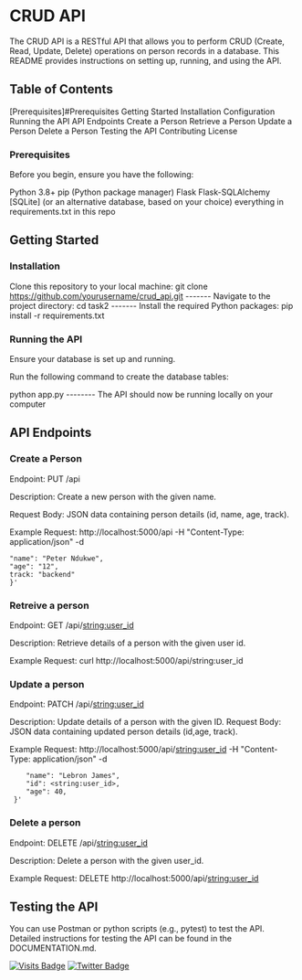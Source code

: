 # CRUD API 
The CRUD API is a RESTful API that allows you to perform CRUD (Create, Read, Update, Delete) operations on person records in a database. This README provides instructions on setting up, running, and using the API.

## Table of Contents
[Prerequisites]#Prerequisites
Getting Started
Installation
Configuration
Running the API
API Endpoints
Create a Person
Retrieve a Person
Update a Person
Delete a Person
Testing the API
Contributing
License
### Prerequisites
Before you begin, ensure you have the following:

Python 3.8+
pip (Python package manager)
Flask
Flask-SQLAlchemy
[SQLite] (or an alternative database, based on your choice)
everything in requirements.txt in this repo
## Getting Started
### Installation
Clone this repository to your local machine: git clone https://github.com/yourusername/crud_api.git ------- Navigate to the project directory:
cd task2 ------- Install the required Python packages: pip install -r requirements.txt

### Running the API
Ensure your database is set up and running.

Run the following command to create the database tables:

python app.py -------- The API should now be running locally on your computer

## API Endpoints
### Create a Person
Endpoint: PUT /api

Description: Create a new person with the given name.

Request Body: JSON data containing person details (id, name, age, track).

Example Request: http://localhost:5000/api -H "Content-Type: application/json" -d

```'{
"name": "Peter Ndukwe",
"age": "12",
track: "backend"
}'
```

### Retreive a person
Endpoint: GET /api/<string:user_id>

Description: Retrieve details of a person with the given user id.

Example Request: curl http://localhost:5000/api/string:user_id

### Update a person
Endpoint: PATCH /api/<string:user_id>

Description: Update details of a person with the given ID. Request Body: JSON data containing updated person details (id,age, track).

Example Request: http://localhost:5000/api/<string:user_id> -H "Content-Type: application/json" -d

```'{
    "name": "Lebron James",
    "id": <string:user_id>,
    "age": 40,
 }'
```
### Delete a person
Endpoint: DELETE /api/<string:user_id>

Description: Delete a person with the given user_id.

Example Request: DELETE http://localhost:5000/api/<string:user_id>

## Testing the API
You can use Postman or python scripts (e.g., pytest) to test the API. Detailed instructions for testing the API can be found in the DOCUMENTATION.md.


[![Visits Badge](https://badges.pufler.dev/visits/braydoncoyer/braydoncoyer)](https:braydoncoyer.dev)
[![Twitter Badge](https://img.shields.io/badge/Twitter-Profile-informational?style=flat&logo=twitter&logoColor=white&color=1CA2F1)](https://twitter.com/Ndigitals001)
